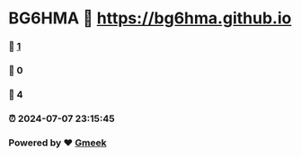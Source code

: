 # BG6HMA :link: https://bg6hma.github.io 
### :page_facing_up: [1](https://bg6hma.github.io/tag.html) 
### :speech_balloon: 0 
### :hibiscus: 4 
### :alarm_clock: 2024-07-07 23:15:45 
### Powered by :heart: [Gmeek](https://github.com/Meekdai/Gmeek)

